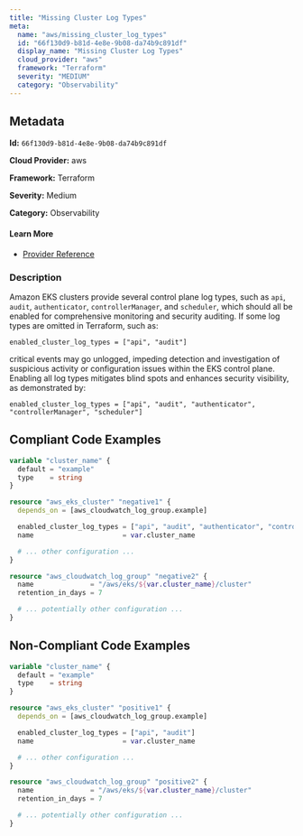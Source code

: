 ```yaml
---
title: "Missing Cluster Log Types"
meta:
  name: "aws/missing_cluster_log_types"
  id: "66f130d9-b81d-4e8e-9b08-da74b9c891df"
  display_name: "Missing Cluster Log Types"
  cloud_provider: "aws"
  framework: "Terraform"
  severity: "MEDIUM"
  category: "Observability"
---
```

## Metadata

**Id:** `66f130d9-b81d-4e8e-9b08-da74b9c891df`

**Cloud Provider:** aws

**Framework:** Terraform

**Severity:** Medium

**Category:** Observability

#### Learn More

 - [Provider Reference](https://www.terraform.io/docs/providers/aws/r/eks_cluster.html)

### Description

 Amazon EKS clusters provide several control plane log types, such as `api`, `audit`, `authenticator`, `controllerManager`, and `scheduler`, which should all be enabled for comprehensive monitoring and security auditing. If some log types are omitted in Terraform, such as:

```
enabled_cluster_log_types = ["api", "audit"]
```

critical events may go unlogged, impeding detection and investigation of suspicious activity or configuration issues within the EKS control plane. Enabling all log types mitigates blind spots and enhances security visibility, as demonstrated by:

```
enabled_cluster_log_types = ["api", "audit", "authenticator", "controllerManager", "scheduler"]
```


## Compliant Code Examples
```terraform
variable "cluster_name" {
  default = "example"
  type    = string
}

resource "aws_eks_cluster" "negative1" {
  depends_on = [aws_cloudwatch_log_group.example]

  enabled_cluster_log_types = ["api", "audit", "authenticator", "controllerManager", "scheduler"]
  name                      = var.cluster_name

  # ... other configuration ...
}

resource "aws_cloudwatch_log_group" "negative2" {
  name              = "/aws/eks/${var.cluster_name}/cluster"
  retention_in_days = 7

  # ... potentially other configuration ...
}

```
## Non-Compliant Code Examples
```terraform
variable "cluster_name" {
  default = "example"
  type    = string
}

resource "aws_eks_cluster" "positive1" {
  depends_on = [aws_cloudwatch_log_group.example]

  enabled_cluster_log_types = ["api", "audit"]
  name                      = var.cluster_name

  # ... other configuration ...
}

resource "aws_cloudwatch_log_group" "positive2" {
  name              = "/aws/eks/${var.cluster_name}/cluster"
  retention_in_days = 7

  # ... potentially other configuration ...
}

```